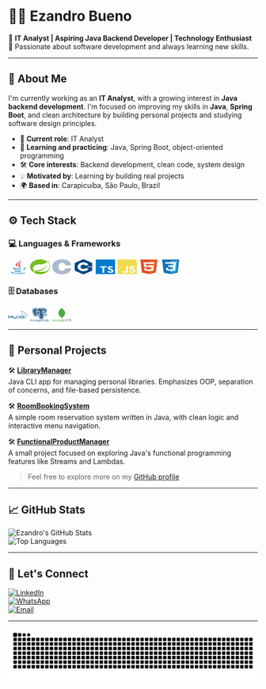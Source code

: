 # 👨‍💻 Ezandro Bueno

🎯 **IT Analyst | Aspiring Java Backend Developer | Technology Enthusiast**  
💬 Passionate about software development and always learning new skills.

---

## 👋 About Me

I'm currently working as an **IT Analyst**, with a growing interest in **Java backend development**. I'm focused on improving my skills in **Java**, **Spring Boot**, and clean architecture by building personal projects and studying software design principles.

- 💼 **Current role**: IT Analyst  
- 🌱 **Learning and practicing**: Java, Spring Boot, object-oriented programming  
- 🛠️ **Core interests**: Backend development, clean code, system design  
- 💡 **Motivated by**: Learning by building real projects  
- 🌍 **Based in**: Carapicuíba, São Paulo, Brazil

---

## ⚙️ Tech Stack

### 💻 Languages & Frameworks
<img align="center" alt="Java" height="30" width="40" src="https://raw.githubusercontent.com/devicons/devicon/master/icons/java/java-original.svg">
<img align="center" alt="Spring" height="30" width="40" src="https://raw.githubusercontent.com/devicons/devicon/master/icons/spring/spring-original.svg">
<img align="center" alt="C" height="30" width="40" src="https://raw.githubusercontent.com/devicons/devicon/master/icons/c/c-original.svg">
<img align="center" alt="C++" height="30" width="40" src="https://raw.githubusercontent.com/devicons/devicon/master/icons/cplusplus/cplusplus-plain.svg">
<img align="center" alt="TypeScript" height="30" width="40" src="https://raw.githubusercontent.com/devicons/devicon/master/icons/typescript/typescript-plain.svg">
<img align="center" alt="JavaScript" height="30" width="40" src="https://raw.githubusercontent.com/devicons/devicon/master/icons/javascript/javascript-plain.svg">
<img align="center" alt="HTML" height="30" width="40" src="https://raw.githubusercontent.com/devicons/devicon/master/icons/html5/html5-original.svg">
<img align="center" alt="CSS" height="30" width="40" src="https://raw.githubusercontent.com/devicons/devicon/master/icons/css3/css3-original.svg">

### 🗄️ Databases
<img align="center" alt="MySQL" height="30" width="40" src="https://raw.githubusercontent.com/devicons/devicon/master/icons/mysql/mysql-plain-wordmark.svg">
<img align="center" alt="PostgreSQL" height="30" width="40" src="https://raw.githubusercontent.com/devicons/devicon/master/icons/postgresql/postgresql-plain-wordmark.svg">
<img align="center" alt="MongoDB" height="30" width="40" src="https://raw.githubusercontent.com/devicons/devicon/master/icons/mongodb/mongodb-plain-wordmark.svg">

---

## 📌 Personal Projects

🛠 **[LibraryManager](https://github.com/ezbueno/LibraryManager)**  
Java CLI app for managing personal libraries. Emphasizes OOP, separation of concerns, and file-based persistence.

🛠 **[RoomBookingSystem](https://github.com/ezbueno/RoomBookingSystem)**  
A simple room reservation system written in Java, with clean logic and interactive menu navigation.

🛠 **[FunctionalProductManager](https://github.com/ezbueno/FunctionalProductManager)**  
A small project focused on exploring Java's functional programming features like Streams and Lambdas.

> Feel free to explore more on my [GitHub profile](https://github.com/ezbueno)

---

## 📈 GitHub Stats

![Ezandro's GitHub Stats](https://github-readme-stats.vercel.app/api?username=ezbueno&show_icons=true&theme=tokyonight&include_all_commits=true&count_private=true)  
![Top Languages](https://github-readme-stats.vercel.app/api/top-langs/?username=ezbueno&layout=compact&langs_count=7&theme=tokyonight)

---

## 🤝 Let's Connect

[![LinkedIn](https://img.shields.io/badge/-LinkedIn-blue?style=for-the-badge&logo=linkedin&logoColor=white)](https://www.linkedin.com/in/ezandro-bueno-776aab192/)  
[![WhatsApp](https://img.shields.io/badge/-WhatsApp-4CA143?style=for-the-badge&logo=whatsapp&logoColor=white)](https://api.whatsapp.com/send?phone=5511999141783&text=Hello!)  
[![Email](https://img.shields.io/badge/-Email-330F63?style=for-the-badge&logo=yahoo&logoColor=white)](mailto:ezandrobueno@yahoo.com.br)

---

![Snake animation](https://github.com/ezbueno/ezbueno/blob/output/github-contribution-grid-snake.svg)
